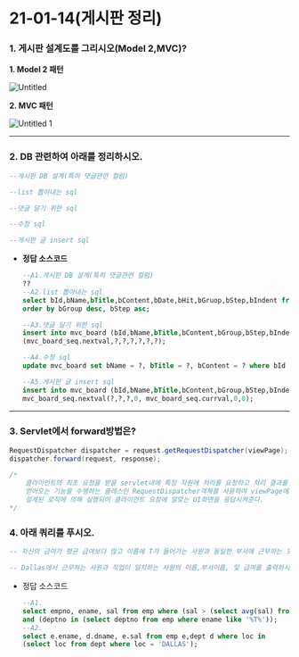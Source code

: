 # 21-01-14(게시판 정리)

### 1. 게시판 설계도를 그리시오(Model 2,MVC)?

 **1. Model 2 패턴**

![Untitled](https://user-images.githubusercontent.com/75012998/104706621-b16a2d00-575e-11eb-83e7-f2539afc7cc7.png)

**2. MVC 패턴**

![Untitled 1](https://user-images.githubusercontent.com/75012998/104706630-b29b5a00-575e-11eb-9332-b64e28165c2b.png)

---

### 2. DB 관련하여 아래를 정리하시오.

```sql
--게시판 DB 설계(특히 댓글관련 컬럼)

--list 뽑아내는 sql

--댓글 달기 위한 sql

--수정 sql

--게시판 글 insert sql
```

- **정답 소스코드**

    ```sql
    --A1.게시판 DB 설계(특히 댓글관련 컬럼)
    ??
    --A2.list 뽑아내는 sql
    select bId,bName,bTitle,bContent,bDate,bHit,bGruop,bStep,bIndent from mvc_board
    order by bGroup desc, bStep asc;

    --A3.댓글 달기 위한 sql
    insert into mvc_board (bId,bName,bTitle,bContent,bGroup,bStep,bIndent) value
    (mvc_board_seq.nextval,?,?,?,?,?,?);

    --A4.수정 sql
    update mvc_board set bName = ?, bTitle = ?, bContent = ? where bId = ?;

    --A5.게시판 글 insert sql
    insert into mvc_board (bId,bName,bTitle,bContent,bGroup,bStep,bIndent) value
    mvc_board_seq.nextval(?,?,?,0, mvc_board_seq.currval,0,0);
    ```

---

### 3. Servlet에서 forward방법은?

```java
RequestDispatcher dispatcher = request.getRequestDispatcher(viewPage);
dispatcher.forward(request, response);

/*
	클라이언트의 최초 요청을 받을 servlet내에 특정 자원에 처리를 요청하고 처리 결과를 
	얻어오는 기능을 수행하는 클래스인 RequestDispatcher객체를 사용하여 viewPage에서 요청받은 것을
	설계된 로직에 의해 실행되어 클라이언트 요청에 알맞는 UI화면을 응답시켜준다.
*/
```

### 4. 아래 쿼리를 푸시오.

```sql
-- 자신의 급여가 평균 급여보다 많고 이름에 T가 들어가는 사원과 동일한 부서에 근무하는 모든 사원의 사원 번호, 이름 및 급여를 출력하라.

-- Dallas에서 근무하는 사원과 직업이 일치하는 사원의 이름,부서이름, 및 급여를 출력하시오
```

- 정답 소스코드

    ```sql
    --A1.
    select empno, ename, sal from emp where (sal > (select avg(sal) from emp))
    and (deptno in (select deptno from emp where ename like '%T%'));
    --A2.
    select e.ename, d.dname, e.sal from emp e,dept d where loc in
    (select loc from dept where loc = 'DALLAS');
    ```
